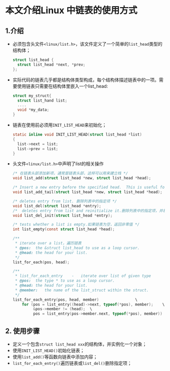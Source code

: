 # 本文介绍Linux 中链表的使用方式
## 1.介绍
- 必须包含头文件`<linux/list.h>`，该文件定义了一个简单的`list_head`类型的结构体；
  ```c
  struct list_head {
  	struct list_head *next, *prev;
  };
  ```
- 实际代码的链表几乎都是结构体类型构成，每个结构体描述链表中的一项。需要使用链表只需要在结构体里嵌入一个list_head:
  ```c
  struct my_struct{
  	struct list_hand list;
  	....
  	void *my_data;
  }
  ```
- 链表在使用前必须用`INIT_LIST_HEAD`来初始化；
  ```c
  static inline void INIT_LIST_HEAD(struct list_head *list)
  {
  	list->next = list;
  	list->prev = list;
  }
  ```
- 头文件`<linux/list.h>`中声明了list的相关操作
  ```c
  /* 在链表头部添加新项，通常是链表头部，这样可以用来建立栈 */
  void list_add(struct list_head *new, struct list_head *head);

  /* Insert a new entry before the specified head.  This is useful for implementing queues. */
  void list_add_tail(struct list_head *new, struct list_head *head);

  /* deletes entry from list. 删除列表中的指定项 */
  void list_del(struct list_head *entry);
  /*  deletes entry from list and reinitialize it.删除列表中的指定项，并初始它（有可能插入到其他链表中） */
  void list_del_init(struct list_head *entry);

  /* tests whether a list is empty.如果链表为空，返回非零值 */
  int list_empty(const struct list_head *head);

  /**
   * iterate over a list，遍历链表
   * @pos:	the &struct list_head to use as a loop cursor.
   * @head:	the head for your list.
   */
  list_for_each(pos, head);

  /**
   * list_for_each_entry	-	iterate over list of given type
   * @pos:	the type * to use as a loop cursor.
   * @head:	the head for your list.
   * @member:	the name of the list_struct within the struct.
   */
  list_for_each_entry(pos, head, member)				\
      for (pos = list_entry((head)->next, typeof(*pos), member);	\
           &pos->member != (head); 	\
           pos = list_entry(pos->member.next, typeof(*pos), member))
  ```

## 2. 使用步骤

- 定义一个包含`struct list_head xxx`的结构体，并实例化一个对象；
- 使用`INIT_LIST_HEAD()`初始化链表；
- 使用`list_add()`等函数向链表中添加内容；
- `list_for_each_entry()`遍历链表或`list_del()`删除指定项；